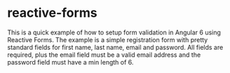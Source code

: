# reactive-forms
This is a quick example of how to setup form validation in Angular 6 using Reactive Forms. The example is a simple registration form with pretty standard fields for first name, last name, email and password. All fields are required, plus the email field must be a valid email address and the password field must have a min length of 6.
